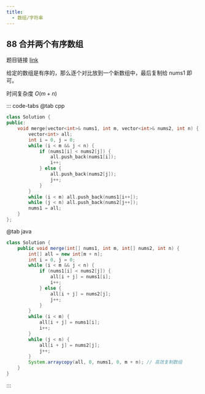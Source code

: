 ```yaml
---
title:
  - 数组/字符串
---
```

## 88 合并两个有序数组

题目链接 [link](https://leetcode.cn/problems/merge-sorted-array/description/?envType=study-plan-v2&envId=top-interview-150)

给定的数组是有序的，那么逐个对比放到一个新数组中，最后复制给 nums1 即可。

时间复杂度 $O(m+n)$

::: code-tabs
@tab cpp
```cpp
class Solution {
public:
    void merge(vector<int>& nums1, int m, vector<int>& nums2, int n) {
        vector<int> all;
        int i = 0, j = 0;
        while (i < m && j < n) {
            if (nums1[i] < nums2[j]) {
                all.push_back(nums1[i]);
                i++;
            } else {
                all.push_back(nums2[j]);
                j++;
            }
        }
        while (i < m) all.push_back(nums1[i++]);
        while (j < n) all.push_back(nums2[j++]);
        nums1 = all;
    }
};
```

@tab java
```java
class Solution {
    public void merge(int[] nums1, int m, int[] nums2, int n) {
        int[] all = new int[m + n];
        int i = 0, j = 0;
        while (i < m && j < n) {
            if (nums1[i] < nums2[j]) {
                all[i + j] = nums1[i];
                i++;
            } else {
                all[i + j] = nums2[j];
                j++;
            }
        }
        while (i < m) {
            all[i + j] = nums1[i];
            i++;
        }
        while (j < n) {
            all[i + j] = nums2[j];
            j++;
        }
        System.arraycopy(all, 0, nums1, 0, m + n); // 高效复制数组
    }
}
```
:::

